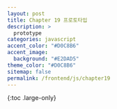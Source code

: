 ```yaml
---
layout: post
title: Chapter 19 프로토타입
description: >
  prototype
categories: javascript
accent_color: "#D0C8B6"
accent_image:
  background: "#E2DAD5"
theme_color: "#D0C8B6"
sitemap: false
permalink: /frontend/js/chapter19
---
```


{:toc .large-only}
